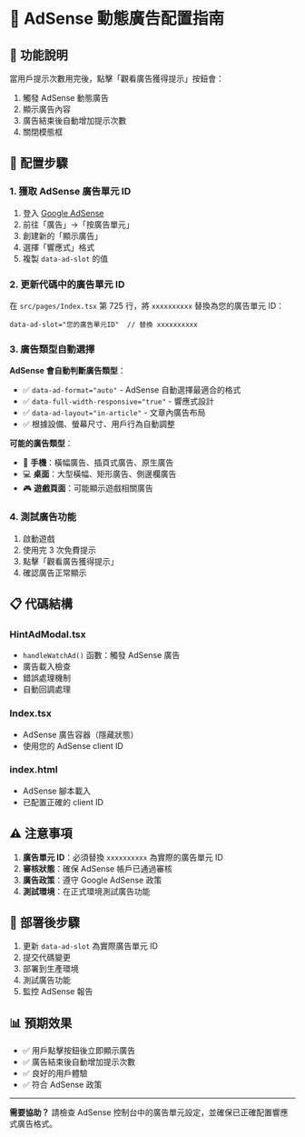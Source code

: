 # 📱 AdSense 動態廣告配置指南

## 🎯 **功能說明**

當用戶提示次數用完後，點擊「觀看廣告獲得提示」按鈕會：
1. 觸發 AdSense 動態廣告
2. 顯示廣告內容
3. 廣告結束後自動增加提示次數
4. 關閉模態框

## 🔧 **配置步驟**

### 1. **獲取 AdSense 廣告單元 ID**

1. 登入 [Google AdSense](https://www.google.com/adsense/)
2. 前往「廣告」→「按廣告單元」
3. 創建新的「顯示廣告」
4. 選擇「響應式」格式
5. 複製 `data-ad-slot` 的值

### 2. **更新代碼中的廣告單元 ID**

在 `src/pages/Index.tsx` 第 725 行，將 `xxxxxxxxxx` 替換為您的廣告單元 ID：

```tsx
data-ad-slot="您的廣告單元ID"  // 替換 xxxxxxxxxx
```

### 3. **廣告類型自動選擇**

**AdSense 會自動判斷廣告類型**：
- ✅ `data-ad-format="auto"` - AdSense 自動選擇最適合的格式
- ✅ `data-full-width-responsive="true"` - 響應式設計
- ✅ `data-ad-layout="in-article"` - 文章內廣告布局
- ✅ 根據設備、螢幕尺寸、用戶行為自動調整

**可能的廣告類型**：
- 📱 **手機**：橫幅廣告、插頁式廣告、原生廣告
- 💻 **桌面**：大型橫幅、矩形廣告、側邊欄廣告
- 🎮 **遊戲頁面**：可能顯示遊戲相關廣告

### 4. **測試廣告功能**

1. 啟動遊戲
2. 使用完 3 次免費提示
3. 點擊「觀看廣告獲得提示」
4. 確認廣告正常顯示

## 📋 **代碼結構**

### **HintAdModal.tsx**
- `handleWatchAd()` 函數：觸發 AdSense 廣告
- 廣告載入檢查
- 錯誤處理機制
- 自動回調處理

### **Index.tsx**
- AdSense 廣告容器（隱藏狀態）
- 使用您的 AdSense client ID

### **index.html**
- AdSense 腳本載入
- 已配置正確的 client ID

## ⚠️ **注意事項**

1. **廣告單元 ID**：必須替換 `xxxxxxxxxx` 為實際的廣告單元 ID
2. **審核狀態**：確保 AdSense 帳戶已通過審核
3. **廣告政策**：遵守 Google AdSense 政策
4. **測試環境**：在正式環境測試廣告功能

## 🚀 **部署後步驟**

1. 更新 `data-ad-slot` 為實際廣告單元 ID
2. 提交代碼變更
3. 部署到生產環境
4. 測試廣告功能
5. 監控 AdSense 報告

## 📊 **預期效果**

- ✅ 用戶點擊按鈕後立即顯示廣告
- ✅ 廣告結束後自動增加提示次數
- ✅ 良好的用戶體驗
- ✅ 符合 AdSense 政策

---

**需要協助？** 請檢查 AdSense 控制台中的廣告單元設定，並確保已正確配置響應式廣告格式。
